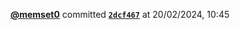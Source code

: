  <a href=https://github.com/memset0><strong>@memset0</strong></a>  committed <a href=https://github.com/memset0/memset0/commit/2dcf46730f6e3508977593cf45273463f8e33f31><strong><code>2dcf467</code></strong></a>  at 20/02/2024, 10:45 
